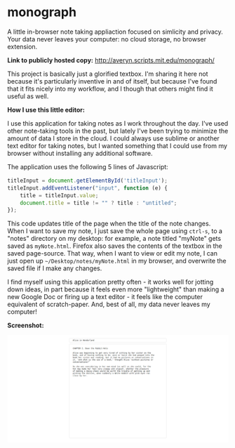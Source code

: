 # monograph

A little in-browser note taking appliaction focused on simlicity and privacy.  
Your data never leaves your computer: no cloud storage, no browser extension.

**Link to publicly hosted copy:** http://averyn.scripts.mit.edu/monograph/

This project is basically just a glorified textbox. I'm sharing it here
not because it's particularly inventive in and of itself, but because I've
found that it fits nicely into my workflow, and I though that others might
find it useful as well.

**How I use this little editor:**

I use this application
for taking notes as I work throughout the day. I've used
other note-taking tools in the past, but lately I've been trying to minimize
the amount of data I store in the cloud. I could always use sublime or another
text editor for taking notes, but I wanted something that I could use from my 
browser without installing any additional software.

The application uses the following 5 lines of Javascript:
```js
titleInput = document.getElementById('titleInput');
titleInput.addEventListener("input", function (e) {
    title = titleInput.value;
    document.title = title != "" ? title : "untitled";
});
```
This code updates title of the page when the title of the note changes.
When I want to save my note, I just save the whole page using `ctrl-s`,
to a "notes" directory on my desktop: for example, a note titled "myNote" gets saved
as `myNote.html`. Firefox also saves the contents of the textbox in the saved 
page-source. That way, when I want to view or edit my note, I can just open
up `~/Desktop/notes/myNote.html` in my browser, and overwrite the saved file
if I make any changes. 

I find myself using this application pretty often - it works well for jotting 
down ideas, in part because it feels even more "lightweight" than making a new 
Google Doc or firing up a text editor - it feels like the computer equivalent of
scratch-paper. And, best of all, my data never leaves my computer!

**Screenshot:**

![screenshot](screenshot.png)
